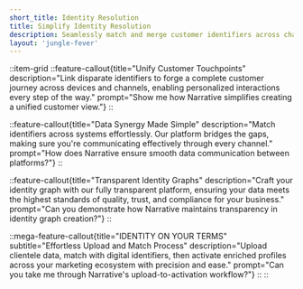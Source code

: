 ```yaml
---
short_title: Identity Resolution
title: Simplify Identity Resolution
description: Seamlessly match and merge customer identifiers across channels to unify profiles, ensuring consistent, personalized experiences wherever they engage.
layout: 'jungle-fever'
---
```


::item-grid
::feature-callout{title="Unify Customer Touchpoints" description="Link disparate identifiers to forge a complete customer journey across devices and channels, enabling personalized interactions every step of the way." prompt="Show me how Narrative simplifies creating a unified customer view."}
::

::feature-callout{title="Data Synergy Made Simple" description="Match identifiers across systems effortlessly. Our platform bridges the gaps, making sure you're communicating effectively through every channel." prompt="How does Narrative ensure smooth data communication between platforms?"}
::

::feature-callout{title="Transparent Identity Graphs" description="Craft your identity graph with our fully transparent platform, ensuring your data meets the highest standards of quality, trust, and compliance for your business." prompt="Can you demonstrate how Narrative maintains transparency in identity graph creation?"}
::

::mega-feature-callout{title="IDENTITY ON YOUR TERMS" subtitle="Effortless Upload and Match Process" description="Upload clientele data, match with digital identifiers, then activate enriched profiles across your marketing ecosystem with precision and ease." prompt="Can you take me through Narrative's upload-to-activation workflow?"}
::
::
